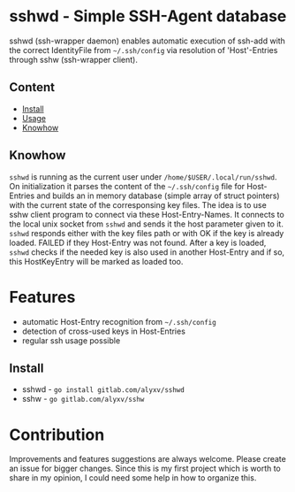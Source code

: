 # sshwd - Simple SSH-Agent database

sshwd (ssh-wrapper daemon) enables automatic execution of ssh-add with the correct IdentityFile from `~/.ssh/config` via resolution of 'Host'-Entries through sshw (ssh-wrapper client).

## Content

- [Install](#install)
- [Usage](#usage)
- [Knowhow](#Knowhow)

## Knowhow
`sshwd` is running as the current user under `/home/$USER/.local/run/sshwd`. On initialization it parses the content of the `~/.ssh/config` file for Host-Entries and builds
an in memory database (simple array of struct pointers) with the current state of the corresponsing key files. The idea is to use sshw client program to connect via these Host-Entry-Names. It connects to the local unix socket from `sshwd` and sends it the host parameter given to it. `sshwd` responds either with the key files path or with OK if the key is already loaded. FAILED if they Host-Entry was not found. After a key is loaded, `sshwd` checks if the needed key is also used in another Host-Entry and if so, this HostKeyEntry will be marked as loaded too.

# Features

- automatic Host-Entry recognition from `~/.ssh/config`
- detection of cross-used keys in Host-Entries
- regular ssh usage possible

## Install

- sshwd - `go install gitlab.com/alyxv/sshwd`
- sshw  -  `go gitlab.com/alyxv/sshw`

# Contribution
Improvements and features suggestions are always welcome. Please create an issue for bigger changes. Since this is my first project which is worth to share in my opinion, I could need some help in how to organize this.




